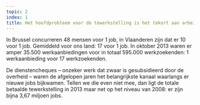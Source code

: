 ```yaml
---
topic: 2
index: 1
title: Het hoofdprobleem voor de tewerkstelling is het tekort aan arbeidsplaatsen.
---
```

In Brussel concurreren 48 mensen voor 1 job, in Vlaanderen zijn dat er 10 voor 1 job. Gemiddeld voor ons land: 17 voor 1 job. In oktober 2013 waren er amper 35.500 werkaanbiedingen voor in totaal 595.000 werkzoekenden: 1 werkaanbieding voor 17 werkzoekenden.

De dienstencheques – onzeker werk dat zwaar is gesubsidieerd door de overheid – waren de afgelopen jaren het belangrijkste kanaal waarlangs er nieuwe jobs bijkwamen. Tellen we die even niet mee, dan ligt de totale betaalde tewerkstelling in 2013 maar net op het niveau van 2008: er zijn bijna 3,67 miljoen jobs.
